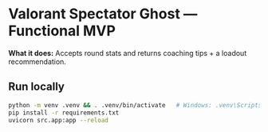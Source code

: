 # Valorant Spectator Ghost — Functional MVP

**What it does:** Accepts round stats and returns coaching tips + a loadout recommendation.

## Run locally
```bash
python -m venv .venv && . .venv/bin/activate   # Windows: .venv\Scripts\activate
pip install -r requirements.txt
uvicorn src.app:app --reload
